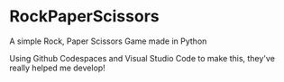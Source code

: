 # RockPaperScissors
A simple Rock, Paper Scissors Game made in Python

Using Github Codespaces and Visual Studio Code to make this, they've really helped me develop!
